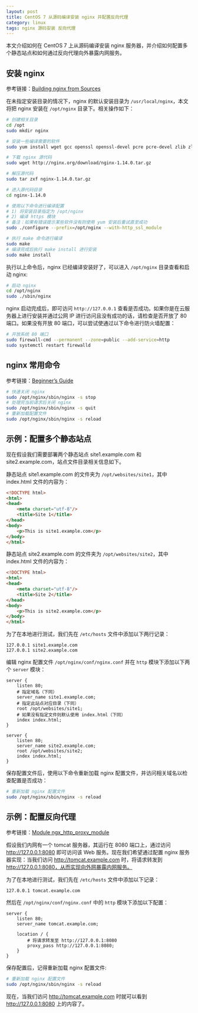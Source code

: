 ```yaml
---
layout: post
title: CentOS 7 从源码编译安装 nginx 并配置反向代理
category: linux
tags: nginx 源码安装 反向代理
---
```


本文介绍如何在 CentOS 7 上从源码编译安装 nginx 服务器，并介绍如何配置多个静态站点和如何通过反向代理向外暴露内网服务。

<!--more-->

## 安装 nginx

参考链接：[Building nginx from Sources](http://nginx.org/en/docs/configure.html)

在未指定安装目录的情况下，nginx 的默认安装目录为 `/usr/local/nginx`，本文将把 nginx 安装在 `/opt/nginx` 目录下。相关操作如下：

```bash
# 创建相关目录
cd /opt
sudo mkdir nginx

# 安装一些编译需要的软件
sudo yum install wget gcc openssl openssl-devel pcre pcre-devel zlib zlib-devel

# 下载 nginx 源代码
sudo wget http://nginx.org/download/nginx-1.14.0.tar.gz

# 解压源代码
sudo tar zxf nginx-1.14.0.tar.gz

# 进入源代码目录
cd nginx-1.14.0

# 使用以下命令进行编译配置
# 1) 将安装目录指定为 /opt/nginx
# 2) 编译 https 模块
# 备注：如果有错误提示某些软件没有则使用 yum 安装后重试直至成功
sudo ./configure --prefix=/opt/nginx --with-http_ssl_module

# 执行 make 命令进行编译
sudo make
# 编译完成后执行 make install 进行安装
sudo make install
```

执行以上命令后，nginx 已经编译安装好了，可以进入 `/opt/nginx` 目录查看和启动 nginx:

```bash
# 启动 nginx
cd /opt/nginx
sudo ./sbin/nginx
```

nginx 启动完成后，即可访问 `http://127.0.0.1` 查看是否成功。如果你是在云服务器上进行安装并通过公网 IP 进行访问且没有成功的话，请检查是否开放了 80 端口。如果没有开放 80 端口，可以尝试使通过以下命令进行防火墙配置：

```bash
# 开放系统 80 端口
sudo firewall-cmd --permanent --zone=public --add-service=http
sudo systemctl restart firewalld
```

## nginx 常用命令

参考链接：[Beginner’s Guide](http://nginx.org/en/docs/beginners_guide.html)

```bash
# 快速关闭 nginx
sudo /opt/nginx/sbin/nginx -s stop
# 处理完当前请求后关闭 nginx
sudo /opt/nginx/sbin/nginx -s quit
# 重新加载配置文件
sudo /opt/nginx/sbin/nginx -s reload
```

## 示例：配置多个静态站点

现在假设我们需要部署两个静态站点 site1.example.com 和 site2.example.com，站点文件目录相关信息如下。

静态站点 site1.example.com 的文件夹为 `/opt/websites/site1`，其中 index.html 文件的内容为：

```html
<!DOCTYPE html>
<html>
<head>
    <meta charset="utf-8"/>
    <title>Site 1</title>
</head>
<body>
    <p>This is site1.example.com</p>
</body>
</html>
```

静态站点 site2.example.com 的文件夹为 `/opt/websites/site2`，其中 index.html 文件的内容为：

```html
<!DOCTYPE html>
<html>
<head>
    <meta charset="utf-8"/>
    <title>Site 2</title>
</head>
<body>
    <p>This is site2.example.com</p>
</body>
</html>
```

为了在本地进行测试，我们先在 `/etc/hosts` 文件中添加以下两行记录：

```
127.0.0.1 site1.example.com
127.0.0.1 site2.example.com
```

编辑 nginx 配置文件 `/opt/nginx/conf/nginx.conf` 并在 `http` 模块下添加以下两个 `server` 模块：

```
server {
    listen 80;
    # 指定域名（下同）
    server_name site1.example.com;
    # 指定此站点对应目录（下同）
    root /opt/websites/site1;
    # 如果没有指定文件则默认使用 index.html（下同）
    index index.html;
}

server {
    listen 80;
    server_name site2.example.com;
    root /opt/websites/site2;
    index index.html;
}
```

保存配置文件后，使用以下命令重新加载 nginx 配置文件，并访问相关域名以检查配置是否成功：

```bash
# 重新加载 nginx 配置文件
sudo /opt/nginx/sbin/nginx -s reload
```

## 示例：配置反向代理

参考链接：[Module ngx_http_proxy_module](http://nginx.org/en/docs/http/ngx_http_proxy_module.html)

假设我们内网有一个 tomcat 服务器，其运行在 8080 端口上，通过访问 http://127.0.0.1:8080 即可访问该 Web 服务。现在我们希望通过配置 nginx 服务器实现：当我们访问 http://tomcat.example.com 时，将请求转发到 http://127.0.0.1:8080，从而实现向外网暴露内网服务。

为了在本地进行测试，我们先在 `/etc/hosts` 文件中添加以下记录：

```
127.0.0.1 tomcat.example.com
```

然后在 `/opt/nginx/conf/nginx.conf` 中的 `http` 模块下添加以下配置：

```
server {
    listen 80;
    server_name tomcat.example.com;

    location / {
        # 将请求转发至 http://127.0.0.1:8080
        proxy_pass http://127.0.0.1:8080;
    }
}
```

保存配置后，记得重新加载 nginx 配置文件:

```bash
# 重新加载 nginx 配置文件
sudo /opt/nginx/sbin/nginx -s reload
```

现在，当我们访问 http://tomcat.example.com 时就可以看到 http://127.0.0.1:8080 上的内容了。
